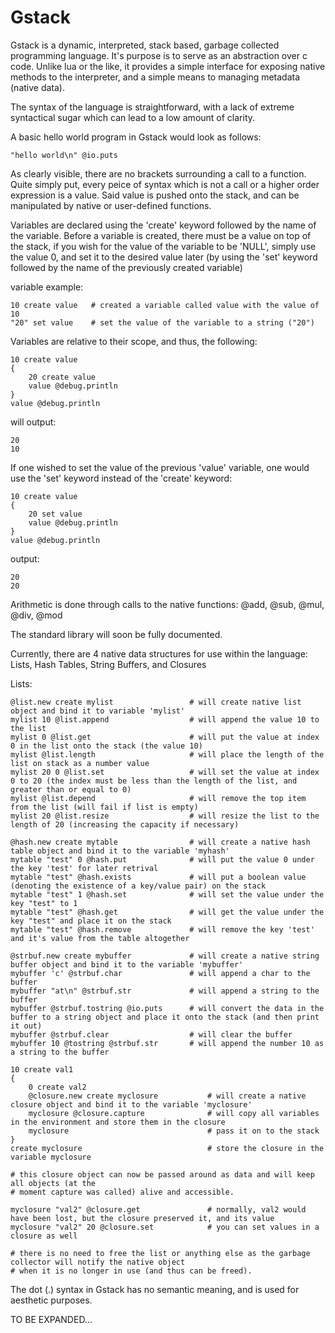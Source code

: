 Gstack
======

Gstack is a dynamic, interpreted, stack based, garbage collected programming language. It's purpose is to serve as an
abstraction over c code. Unlike lua or the like, it provides a simple interface for exposing native methods to the interpreter, 
and a simple means to managing metadata (native data). 

The syntax of the language is straightforward, with a lack of extreme syntactical sugar which can lead to a low amount of clarity.

A basic hello world program in Gstack would look as follows:

```
"hello world\n" @io.puts
```

As clearly visible, there are no brackets surrounding a call to a function. Quite simply put, every peice of syntax which is not a call or a higher order expression is a value. Said value is pushed onto the stack, and can be manipulated by native or user-defined functions.

Variables are declared using the 'create' keyword followed by the name of the variable. Before a variable is created, there must be a value on top of the stack, if you wish for the value of the variable to be 'NULL', simply use the value 0, and set it to the desired value later (by using the 'set' keyword followed by the name of the previously created variable)

variable example:

```
10 create value   # created a variable called value with the value of 10
"20" set value    # set the value of the variable to a string ("20")
```

Variables are relative to their scope, and thus, the following:


```
10 create value
{
	20 create value
	value @debug.println
}
value @debug.println
```

will output:

```
20
10
```

If one wished to set the value of the previous 'value' variable, one would use the 'set' keyword instead of the 'create' keyword:


```
10 create value
{
	20 set value
	value @debug.println
}
value @debug.println
```

output:


```
20 
20
```

Arithmetic is done through calls to the native functions:
@add, @sub, @mul, @div, @mod

The standard library will soon be fully documented.

Currently, there are 4 native data structures for use within the language:
Lists, Hash Tables, String Buffers, and Closures

Lists:


```
@list.new create mylist					# will create native list object and bind it to variable 'mylist'
mylist 10 @list.append					# will append the value 10 to the list
mylist 0 @list.get						# will put the value at index 0 in the list onto the stack (the value 10)
mylist @list.length						# will place the length of the list on stack as a number value
mylist 20 0 @list.set					# will set the value at index 0 to 20 (the index must be less than the length of the list, and greater than or equal to 0)
mylist @list.depend						# will remove the top item from the list (will fail if list is empty)
mylist 20 @list.resize					# will resize the list to the length of 20 (increasing the capacity if necessary)

@hash.new create mytable				# will create a native hash table object and bind it to the variable 'myhash'
mytable "test" 0 @hash.put				# will put the value 0 under the key 'test' for later retrival
mytable "test" @hash.exists				# will put a boolean value (denoting the existence of a key/value pair) on the stack
mytable "test" 1 @hash.set				# will set the value under the key "test" to 1
mytable "test" @hash.get				# will get the value under the key "test" and place it on the stack
mytable "test" @hash.remove				# will remove the key 'test' and it's value from the table altogether

@strbuf.new create mybuffer				# will create a native string buffer object and bind it to the variable 'mybuffer'
mybuffer 'c' @strbuf.char				# will append a char to the buffer
mybuffer "at\n" @strbuf.str				# will append a string to the buffer
mybuffer @strbuf.tostring @io.puts		# will convert the data in the buffer to a string object and place it onto the stack (and then print it out)
mybuffer @strbuf.clear					# will clear the buffer
mybuffer 10 @tostring @strbuf.str		# will append the number 10 as a string to the buffer

10 create val1
{
	0 create val2
	@closure.new create myclosure 			# will create a native closure object and bind it to the variable 'myclosure'
	myclosure @closure.capture				# will copy all variables in the environment and store them in the closure
	myclosure								# pass it on to the stack 
}
create myclosure							# store the closure in the variable myclosure

# this closure object can now be passed around as data and will keep all objects (at the 
# moment capture was called) alive and accessible.

myclosure "val2" @closure.get				# normally, val2 would have been lost, but the closure preserved it, and its value
myclosure "val2" 20 @closure.set			# you can set values in a closure as well 

# there is no need to free the list or anything else as the garbage collector will notify the native object 
# when it is no longer in use (and thus can be freed). 
```
The dot (.) syntax in Gstack has no semantic meaning, and is used for aesthetic purposes.


TO BE EXPANDED...



